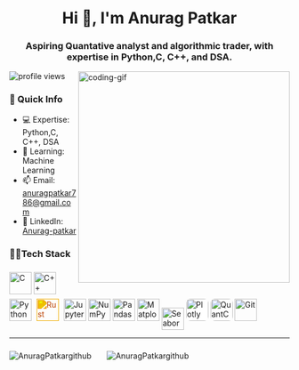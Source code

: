 <h1 align="center">Hi 👋, I'm Anurag Patkar</h1>
<h3 align="center">Aspiring Quantative analyst and algorithmic trader, with expertise in Python,C, C++, and DSA.</h3>

 
<img 
align="right"
src="https://user-images.githubusercontent.com/74038190/235224431-e8c8c12e-6826-47f1-89fb-2ddad83b3abf.gif" 
alt="coding-gif"
width="380px"
/>

<p align="left">
  <img src="https://komarev.com/ghpvc/?username=Bppatkar&label=Profile%20views&color=blueviolet&style=flat-square" alt="profile views" />
</p>



### 🚀 Quick Info  
- 💻 Expertise: Python,C, C++, DSA  
- 🌱 Learning: Machine Learning
- 📫 Email: anuragpatkar786@gmail.com 
- 🔗 LinkedIn: [Anurag-patkar](https://www.linkedin.com/in/anurag-patkar/)  


<h3 align="left">🧑‍💻Tech Stack</h3>

###
<div align="left">
<!-- Programming Languages -->
<img src="https://cdn.jsdelivr.net/gh/devicons/devicon/icons/c/c-original.svg" height="40" title="C" />
<img src="https://cdn.jsdelivr.net/gh/devicons/devicon/icons/cplusplus/cplusplus-original.svg" height="40" title="C++" />
<img src="https://cdn.jsdelivr.net/gh/devicons/devicon/icons/python/python-original.svg" height="40" title="Python" />
<img src="https://www.rust-lang.org/static/images/rust-logo-blk.svg"
     height="40"
     title="Rust"
     style="filter: invert(18%) sepia(80%) saturate(1800%) hue-rotate(5deg) brightness(100%) contrast(100%);
            padding:5px;
            background-color: transparent;" />

<!-- QuantConnect SVG if available -->

<!-- Tools for Quant & Data Science -->
<img src="https://cdn.jsdelivr.net/gh/devicons/devicon/icons/jupyter/jupyter-original.svg" height="40" title="Jupyter Notebook" />
<img src="https://cdn.jsdelivr.net/gh/devicons/devicon/icons/numpy/numpy-original.svg" height="40" title="NumPy" />
<img src="https://cdn.jsdelivr.net/gh/devicons/devicon/icons/pandas/pandas-original.svg" height="40" title="Pandas" />
<img src="https://cdn.jsdelivr.net/gh/devicons/devicon/icons/matplotlib/matplotlib-original.svg" height="40" title="Matplotlib" />
<img src="https://seaborn.pydata.org/_static/logo-wide-lightbg.svg" height="40" title="Seaborn" style="vertical-align: middle;" />

<!-- Manually added working icons -->
<img src="https://images.plot.ly/logo/new-branding/plotly-logomark.png" height="40" title="Plotly" style="background-color:white; border-radius:8px;" />
<img src="https://media.licdn.com/dms/image/C4D0BAQHh0uMqkePg8Q/company-logo_200_200/0/1631353261572?e=2147483647&v=beta&t=4UOWrJvuAOUJtvvGJ9_JWkkKg7EjUfiL4FzH3v2JSuE" height="40" title="QuantConnect" style="border-radius:8px;" />

<!-- Tools -->
<img src="https://cdn.jsdelivr.net/gh/devicons/devicon/icons/git/git-original.svg" height="40" title="Git" />


</div>

---

### 

<p align="left">
  <img
    src="https://github-readme-stats.vercel.app/api/top-langs/?username=AnuragPatkar&theme=nightowl&hide_border=false&include_all_commits=false&count_private=false&layout=compact"
    alt="AnuragPatkargithub"
  /> &nbsp; &nbsp; &nbsp;
  <img
    src="https://github-readme-streak-stats.herokuapp.com/?user=AnuragPatkar&theme=nightowl&hide_border=false"
    alt="AnuragPatkargithub"
  />
</p>

